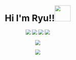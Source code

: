 <h1 align="center">Hi I'm Ryu!!<img src="https://media.giphy.com/media/mGcNjsfWAjY5AEZNw6/giphy.gif" width="50"></h1>
<p align="center">
   <a href="https://discord.com/users/950078775700389921" target"blank_"><img src="https://img.shields.io/badge/discord%20-111111.svg?&style=for-the-badge&logo=discord&logoColor=white"></a>
   <a href="https://open.spotify.com/user/bukmn3umk3jgz8ootccmf3ezu?si=88faa6041ada4b91" target"blank_"><img src="https://img.shields.io/badge/Spotify%20-111111.svg?&style=for-the-badge&logo=spotify&logoColor=white"></a>
   <a href="https://instagram.com/tahsinshu" target"blank_"><img src="https://img.shields.io/badge/INSTAGRAM%20-111111.svg?&style=for-the-badge&logo=instagram&logoColor=white"></a>
   <a href="https://github.com/ryuahan" target"blank_"><img src="https://img.shields.io/badge/GitHub%20-111111.svg?&style=for-the-badge&logo=github&logoColor=white"></a>
</p>

<p align="center"><img src="https://64.media.tumblr.com/5c2437c6c698a2e31f75cdeebe2eae7f/fd067444458fc204-83/s540x810/abc73313852303421da9f5e435732fbeacdec5b9.gifv"></p>

<div align="center">
   <a href="https://discord.com/users/950078775700389921" target="_blank">
      <img src="https://lanyard-profile-readme.vercel.app/api/950078775700389921?bg=111111Message=%22𝙇𝙖𝙯𝙮%20𝙋𝙚𝙤𝙥𝙡𝙚%20𝙒𝙤𝙧𝙠%20𝙎𝙢𝙖𝙧𝙩𝙚𝙧.%22&borderRadius=25px">
   </a>
</div>
